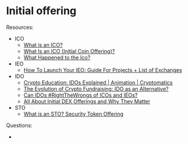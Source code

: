 # Initial offering

Resources:

* ICO
  - [What is an ICO?](https://www.youtube.com/watch?v=4_b3c1vjUeo&t=66s)
  - [What Is an ICO (Initial Coin Offering)?](https://academy.binance.com/en/articles/what-is-an-ico)
  - [What Happened to the Ico?](https://hackernoon.com/what-happened-to-the-ico-wo2l37qu)
* IEO
  - [How To Launch Your IEO: Guide For Projects + List of Exchanges](https://hackernoon.com/how-to-launch-your-ieo-guide-for-projects-list-of-exchanges-dcebca23bcac)
* IDO
  - [Crypto Education: IDOs Explained | Animation | Cryptomatics](https://www.youtube.com/watch?v=M3I6Hs_AQbU)
  - [The Evolution of Crypto Fundraising: IDO as an Alternative?](https://hackernoon.com/the-evolution-of-crypto-fundraising-ido-as-an-alternative)
  - [Can IDOs #RightTheWrongs of ICOs and IEOs?](https://hackernoon.com/can-idos-rightthewrongs-of-icos-and-ieos-vx1s35on)
  - [All About Initial DEX Offerings and Why They Matter](https://hackernoon.com/all-about-initial-dex-offerings-and-why-they-matter)
* STO
  - [What is an STO? Security Token Offering](https://www.youtube.com/watch?v=oHkspZEokY4&t=7s)


Questions:

*
